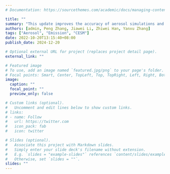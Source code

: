 ```yaml
---
# Documentation: https://sourcethemes.com/academic/docs/managing-content/

title: ""
summary: "This update improves the accuracy of aerosol simulations and highlights the impact of biological variability on emissions, enhancing the model's ability to represent complex aerosol processes and their climate effects."
authors: [admin, Peng Zhang, Jiawei Li, Zhiwei Han, Yanxu Zhang]
tags: ["Aerosol", "Emission", "CESM"]
date: 2022-10-20T13:15:40+08:00
publish_date: 2024-12-20

# Optional external URL for project (replaces project detail page).
external_link: ""

# Featured image
# To use, add an image named `featured.jpg/png` to your page's folder.
# Focal points: Smart, Center, TopLeft, Top, TopRight, Left, Right, BottomLeft, Bottom, BottomRight.
image:
  caption: ""
  focal_point: ""
  preview_only: false

# Custom links (optional).
#   Uncomment and edit lines below to show custom links.
# links:
# - name: Follow
#   url: https://twitter.com
#   icon_pack: fab
#   icon: twitter

# Slides (optional).
#   Associate this project with Markdown slides.
#   Simply enter your slide deck's filename without extension.
#   E.g. `slides = "example-slides"` references `content/slides/example-slides.md`.
#   Otherwise, set `slides = ""`.
slides: ""
---
```

